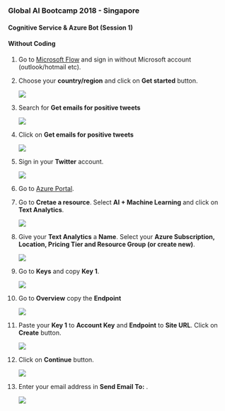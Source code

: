 ### Global AI Bootcamp 2018 - Singapore
#### Cognitive Service & Azure Bot (Session 1)

#### Without Coding

1. Go to [Microsoft Flow](https://flow.microsoft.com/en-us/) and sign in without Microsoft account (outlook/hotmail etc).

2. Choose your **country/region** and click on **Get started** button.

	![](https://github.com/ceteongvanness/eventdemo/blob/master/Global%20AI%20Bootcamp%20SG%20Lab/Image/Image%201%20-%201.png)
    
3. Search for **Get emails for positive tweets**

	![](https://github.com/ceteongvanness/eventdemo/blob/master/Global%20AI%20Bootcamp%20SG%20Lab/Image/Image%201%20-%202.png)

4. Click on **Get emails for positive tweets**

	![](https://github.com/ceteongvanness/eventdemo/blob/master/Global%20AI%20Bootcamp%20SG%20Lab/Image/Image%201%20-%203.png)
    
5. Sign in your **Twitter** account.

	![](https://github.com/ceteongvanness/eventdemo/blob/master/Global%20AI%20Bootcamp%20SG%20Lab/Image/Image%201%20-%204.png)

6. Go to [Azure Portal](https://login.microsoftonline.com/common/oauth2/authorize?resource=https%3a%2f%2fmanagement.core.windows.net%2f&response_mode=form_post&response_type=code+id_token&scope=user_impersonation+openid&state=OpenIdConnect.AuthenticationProperties%3dDGYQDc4g3LxZ5HdEBNOvdSHjntpC06NRUThiCtdSJb1xhtUBPX9xgmByG4-0Ad-XnayNkGJ3mF0V_84TQNN0YocQRn2NCnfQUZ-7sDL_z3fqtIlw8KKw3SxZv3h5ZSdZyzCyGoKZ9kynclPIyRw5EKjFsEsW8n1xZ099qBaoN_akiNkNJVjQ9Wq6DbT0Iit7CoW478dG3-EX1S7AXvxXzab3f40OkXvzGow3FdTB928&nonce=636800321182391099.NmI1YTRhYzctOGNlNS00MmMwLWFjMWYtNzllMjcyMWVlZmZhZDVmNmYyN2EtYjM0Yi00ZGIxLTk1MDEtZDk0YWMwMmFiMmYy&client_id=c44b4083-3bb0-49c1-b47d-974e53cbdf3c&redirect_uri=https%3a%2f%2fportal.azure.com%2fsignin%2findex%2f&site_id=501430&client-request-id=32217de3-cef0-4f92-b556-3ebd4a7d9684&x-client-SKU=ID_NET&x-client-ver=1.0.40306.1554).

7. Go to **Cretae a resource**. Select **AI + Machine Learning** and click on **Text Analytics**.

	![](https://github.com/ceteongvanness/eventdemo/blob/master/Global%20AI%20Bootcamp%20SG%20Lab/Image/Image%201%20-%206.png)

8. Give your **Text Analytics** a **Name**. Select your **Azure Subscription, Location, Pricing Tier and Resource Group (or create new)**.

	![](https://github.com/ceteongvanness/eventdemo/blob/master/Global%20AI%20Bootcamp%20SG%20Lab/Image/Image%201%20-%207.png)
    
9. Go to **Keys** and copy **Key 1**.

	![](https://github.com/ceteongvanness/eventdemo/blob/master/Global%20AI%20Bootcamp%20SG%20Lab/Image/Image%201%20-%208.png)
    
10. Go to **Overview** copy the **Endpoint**

	![](https://github.com/ceteongvanness/eventdemo/blob/master/Global%20AI%20Bootcamp%20SG%20Lab/Image/Image%201%20-%209.png)
    
11. Paste your **Key 1** to **Account Key** and **Endpoint** to **Site URL**. Click on **Create** button.

	![](https://github.com/ceteongvanness/eventdemo/blob/master/Global%20AI%20Bootcamp%20SG%20Lab/Image/Image%201%20-%2010.png)
    
12. Click on **Continue** button.

	![](https://github.com/ceteongvanness/eventdemo/blob/master/Global%20AI%20Bootcamp%20SG%20Lab/Image/Image%201%20-%2011.png)
    
13. Enter your email address in **Send Email** **To:** .

	![](https://github.com/ceteongvanness/eventdemo/blob/master/Global%20AI%20Bootcamp%20SG%20Lab/Image/Image%201%20-%2012.png)
    
